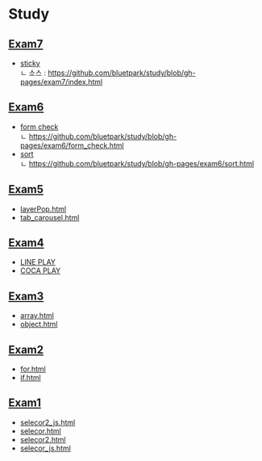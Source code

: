 # Study

## [Exam7](https://github.com/bluetpark/study/tree/gh-pages/exam7)
- [sticky](https://bluetpark.github.io/study/exam7/index.html)    
ㄴ 소스 : https://github.com/bluetpark/study/blob/gh-pages/exam7/index.html

## [Exam6](https://github.com/bluetpark/study/tree/gh-pages/exam6)
- [form check](https://bluetpark.github.io/study/exam6/form_check.html)    
ㄴ https://github.com/bluetpark/study/blob/gh-pages/exam6/form_check.html
- [sort](https://bluetpark.github.io/study/exam6/sort.html)    
ㄴ https://github.com/bluetpark/study/blob/gh-pages/exam6/sort.html

## [Exam5](https://github.com/bluetpark/study/tree/gh-pages/exam5)
- [layerPop.html](https://bluetpark.github.io/study/exam5/layerPop.html)
- [tab_carousel.html](https://bluetpark.github.io/study/exam5/tab_carousel.html)

## [Exam4](https://github.com/bluetpark/study/tree/gh-pages/exam4)
- [LINE PLAY](https://bluetpark.github.io/study/exam4/lineplay/line_play.html)
- [COCA PLAY](https://bluetpark.github.io/study/exam4/cocaplay/coca.html)

## [Exam3](https://github.com/bluetpark/study/tree/gh-pages/exam3)
- [array.html](https://bluetpark.github.io/study/exam3/array.html)
- [object.html](https://bluetpark.github.io/study/exam3/object.html)

## [Exam2](https://github.com/bluetpark/study/tree/gh-pages/exam2)
- [for.html](https://bluetpark.github.io/study/exam2/for.html)
- [if.html](https://bluetpark.github.io/study/exam2/if.html)

## [Exam1](https://github.com/bluetpark/study/tree/gh-pages/exam1)
- [selecor2_js.html](https://bluetpark.github.io/study/exam1/selector2_js.html)
- [selecor.html](https://bluetpark.github.io/study/exam1/selector.html)
- [selecor2.html](https://bluetpark.github.io/study/exam1/selector2.html)
- [selecor_js.html](https://bluetpark.github.io/study/exam1/selector_js.html)
